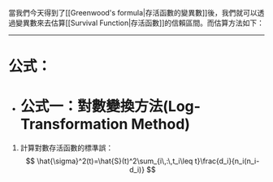 當我們今天得到了[[Greenwood's formula|存活函數的變異數]]後，我們就可以透過變異數來去估算[[Survival Function|存活函數]]的信賴區間。而估算方法如下：
- - -
# 公式：
- # 公式一：對數變換方法(Log-Transformation Method)
1. 計算對數存活函數的標準誤：
$$
\hat{\sigma}^2(t)=\hat{S}(t)^2\sum_{i\,:\,t_i\leq t}\frac{d_i}{n_i(n_i-d_i)}
$$

